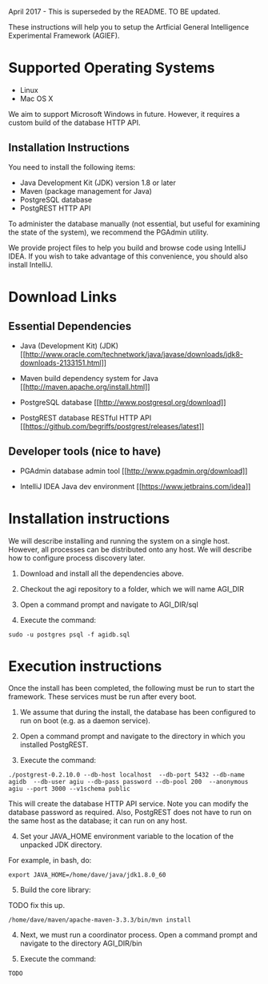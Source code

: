April 2017 - This is superseded by the README. TO BE updated.




These instructions will help you to setup the Artficial General Intelligence Experimental Framework (AGIEF).

# Supported Operating Systems

- Linux 
- Mac OS X

We aim to support Microsoft Windows in future. However, it requires a custom build of the database HTTP API.

## Installation Instructions

You need to install the following items:

- Java Development Kit (JDK) version 1.8 or later
- Maven (package management for Java)
- PostgreSQL database
- PostgREST HTTP API

To administer the database manually (not essential, but useful for examining the state of the system), we recommend the PGAdmin utility.

We provide project files to help you build and browse code using IntelliJ IDEA.
If you wish to take advantage of this convenience, you should also install IntelliJ.

# Download Links

## Essential Dependencies

* Java (Development Kit) (JDK)   [[http://www.oracle.com/technetwork/java/javase/downloads/jdk8-downloads-2133151.html]]

* Maven build dependency system for Java [[http://maven.apache.org/install.html]]

* PostgreSQL database [[http://www.postgresql.org/download]]

* PostgREST database RESTful HTTP API [[https://github.com/begriffs/postgrest/releases/latest]]

## Developer tools (nice to have)

* PGAdmin database admin tool [[http://www.pgadmin.org/download]]

* IntelliJ IDEA Java dev environment [[https://www.jetbrains.com/idea]]

# Installation instructions

We will describe installing and running the system on a single host. However, all processes can be distributed onto any host. We will describe how to configure process discovery later.

1. Download and install all the dependencies above.

2. Checkout the agi repository to a folder, which we will name AGI_DIR

3. Open a command prompt and navigate to AGI_DIR/sql

4. Execute the command:

`sudo -u postgres psql -f agidb.sql`

# Execution instructions

Once the install has been completed, the following must be run to start the framework. These services must be run after every boot.

1. We assume that during the install, the database has been configured to run on boot (e.g. as a daemon service).

2. Open a command prompt and navigate to the directory in which you installed PostgREST. 

3. Execute the command:

`./postgrest-0.2.10.0 --db-host localhost  --db-port 5432 --db-name agidb  --db-user agiu --db-pass password --db-pool 200  --anonymous agiu --port 3000 --v1schema public`

This will create the database HTTP API service. Note you can modify the database password as required. Also, PostgREST does not have to run on the same host as the database; it can run on any host.

4. Set your JAVA_HOME environment variable to the location of the unpacked JDK directory.

For example, in bash, do:

`export JAVA_HOME=/home/dave/java/jdk1.8.0_60`

5. Build the core library:

TODO fix this up.

`/home/dave/maven/apache-maven-3.3.3/bin/mvn install` 

4. Next, we must run a coordinator process. Open a command prompt and navigate to the directory AGI_DIR/bin

5. Execute the command:

`TODO`